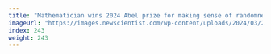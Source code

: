 ```yaml
---
title: "Mathematician wins 2024 Abel prize for making sense of randomness"
imageUrl: "https://images.newscientist.com/wp-content/uploads/2024/03/20102645/SEI_196711739.jpg?width=788"
index: 243
weight: 243
---
```

